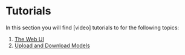 # Tutorials
In this section you will find [video] tutorials to for the following topics:
1. [The Web UI](../the_web_user_interface.md)
2. [Upload and Download Models](desktop-clients.md)


